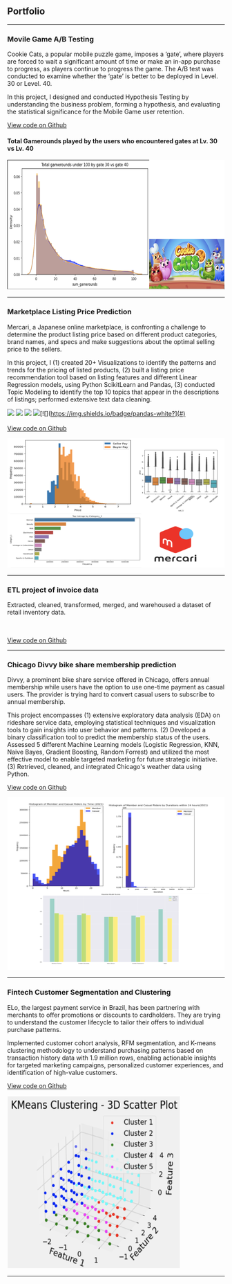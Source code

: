 ## Portfolio

---

### Movile Game A/B Testing
Cookie Cats, a popular mobile puzzle game, imposes a ‘gate’, where players are forced to wait a significant amount of time or make an in-app purchase to progress, as players continue to progress the game. The A/B test was conducted to examine whether the ‘gate’ is better to be deployed in Level. 30 or Level. 40.

In this project, I designed and conducted Hypothesis Testing by understanding the business problem, forming a hypothesis, and evaluating the statistical significance for the Mobile Game user retention.

[View code on Github](/sample_page)
#### Total Gamerounds played by the users who encountered gates at Lv. 30 vs Lv. 40
 <img src="images/Cookie_cat_img.png?" width="600" height="300"/>

---
### Marketplace Listing Price Prediction
Mercari, a Japanese online marketplace, is confronting a challenge to determine the product listing price based on different product categories, brand names, and specs and make suggestions about the optimal selling price to the sellers.

In this project, I (1) created 20+ Visualizations to identify the patterns and trends for the pricing of listed products, (2) built a listing price recommendation tool based on listing features and different Linear Regression models, using Python ScikitLearn and Pandas, (3) conducted Topic Modeling to identify the top 10 topics that appear in the descriptions of listings; performed extensive text data cleaning.

[![](https://img.shields.io/badge/Python-white?logo=Python)](#) [![](https://img.shields.io/badge/Jupyter-white?logo=Jupyter)](#) [![](https://img.shields.io/badge/Google-white?logo=Google)](#) [![](https://img.shields.io/badge/sklearn-white?logo=scikit-learn)](#)[![](https://img.shields.io/badge/pandas-white?](#) 
<br><br>
<a href="https://github.com/amytakeuchi/Marketplace-price-prediction">View code on Github</a>

<img src="images/Mercari_img.png?" width="600" height="300"/>

 
---
### ETL project of invoice data
Extracted, cleaned, transformed, merged, and warehoused a dataset of retail inventory data.

<br><br>
<a href="https://github.com/amytakeuchi/ETL/tree/main">View code on Github</a>

---
### Chicago Divvy bike share membership prediction
Divvy, a prominent bike share service offered in Chicago, offers annual membership while users have the option to use one-time payment as casual users. The provider is trying hard to convert casual users to subscribe to annual membership.

This project encompasses (1) extensive exploratory data analysis (EDA) on rideshare service data, employing statistical techniques and visualization tools to gain insights into user behavior and patterns.
(2) Developed a binary classification tool to predict the membership status of the users. Assessed 5 different Machine Learning models (Logistic Regression, KNN, Naive Bayes, Gradient Boosting, Random Forrest) and utilized the most effective model to enable targeted marketing for future strategic initiative.
(3) Retrieved, cleaned, and integrated Chicago's weather data using Python.

<a href="https://github.com/amytakeuchi/Bikeshare-Membership-Classification-analysis">View code on Github</a>

<img src="images/Bike_img.png?" width="700" height="400"/>

---
### Fintech Customer Segmentation and Clustering
ELo, the largest payment service in Brazil, has been partnering with merchants to offer promotions or discounts to cardholders. They are trying to understand the customer lifecycle to tailor their offers to individual purchase patterns.

Implemented customer cohort analysis, RFM segmentation, and K-means clustering methodology to understand purchasing patterns based on transaction history data with 1.9 million rows, enabling actionable insights for targeted marketing campaigns, personalized customer experiences, and identification of high-value customers.

<a href="https://github.com/amytakeuchi/Customer-Merchant-Cohort-and-Clustering">View code on Github</a>

<img src="images/Elo_Kmeans.png?" width="400" height="400"/>


---

